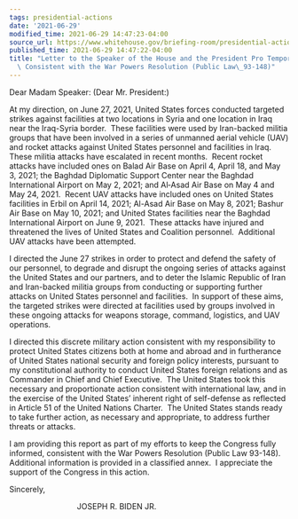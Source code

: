 ```yaml
---
tags: presidential-actions
date: '2021-06-29'
modified_time: 2021-06-29 14:47:23-04:00
source_url: https://www.whitehouse.gov/briefing-room/presidential-actions/2021/06/29/letter-to-the-speaker-of-the-house-and-the-president-pro-tempore-of-the-senate-consistent-with-the-war-powers-resolution-public-law-93-148/
published_time: 2021-06-29 14:47:22-04:00
title: "Letter to the Speaker of the House and the President Pro Tempore of the Senate\
  \ Consistent with the War Powers Resolution (Public Law\_93-148)"
---
```

 
Dear Madam Speaker: (Dear Mr. President:)  
  
At my direction, on June 27, 2021, United States forces conducted
targeted strikes against facilities at two locations in Syria and one
location in Iraq near the Iraq-Syria border.  These facilities were used
by Iran-backed militia groups that have been involved in a series of
unmanned aerial vehicle (UAV) and rocket attacks against United States
personnel and facilities in Iraq.  These militia attacks have escalated
in recent months.  Recent rocket attacks have included ones on Balad Air
Base on April 4, April 18, and May 3, 2021; the Baghdad Diplomatic
Support Center near the Baghdad International Airport on May 2, 2021;
and Al‑Asad Air Base on May 4 and May 24, 2021.  Recent UAV attacks have
included ones on United States facilities in Erbil on April 14, 2021;
Al-Asad Air Base on May 8, 2021; Bashur Air Base on May 10, 2021; and
United States facilities near the Baghdad International Airport on June
9, 2021.  These attacks have injured and threatened the lives of United
States and Coalition personnel.  Additional UAV attacks have been
attempted.   
  
I directed the June 27 strikes in order to protect and defend the safety
of our personnel, to degrade and disrupt the ongoing series of attacks
against the United States and our partners, and to deter the Islamic
Republic of Iran and Iran-backed militia groups from conducting or
supporting further attacks on United States personnel and facilities. 
In support of these aims, the targeted strikes were directed at
facilities used by groups involved in these ongoing attacks for weapons
storage, command, logistics, and UAV operations.  
  
I directed this discrete military action consistent with my
responsibility to protect United States citizens both at home and abroad
and in furtherance of United States national security and foreign policy
interests, pursuant to my constitutional authority to conduct United
States foreign relations and as Commander in Chief and Chief Executive. 
The United States took this necessary and proportionate action
consistent with international law, and in the exercise of the United
States’ inherent right of self-defense as reflected in Article 51 of the
United Nations Charter.  The United States stands ready to take further
action, as necessary and appropriate, to address further threats or
attacks.   
  
I am providing this report as part of my efforts to keep the Congress
fully informed, consistent with the War Powers Resolution (Public Law
93-148).  Additional information is provided in a classified annex.  I
appreciate the support of the Congress in this action.       

Sincerely,  
  
                               JOSEPH R. BIDEN JR.
